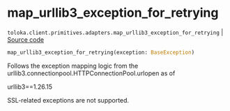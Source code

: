# map_urllib3_exception_for_retrying
`toloka.client.primitives.adapters.map_urllib3_exception_for_retrying` | [Source code](https://github.com/Toloka/toloka-kit/blob/v1.2.1/src/client/primitives/adapters.py#L181)

```python
map_urllib3_exception_for_retrying(exception: BaseException)
```

Follows the exception mapping logic from the urllib3.connectionpool.HTTPConnectionPool.urlopen as of


urllib3==1.26.15

SSL-related exceptions are not supported.

